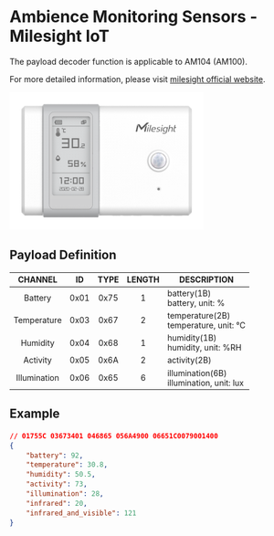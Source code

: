 # Ambience Monitoring Sensors - Milesight IoT

The payload decoder function is applicable to AM104 (AM100).

For more detailed information, please visit [milesight official website](https://www.milesight-iot.com).

![AM104](AM104.png)

## Payload Definition

|   CHANNEL    |  ID  | TYPE | LENGTH | DESCRIPTION                                  |
| :----------: | :--: | :--: | :----: | -------------------------------------------- |
|   Battery    | 0x01 | 0x75 |   1    | battery(1B)<br/>battery, unit: %             |
| Temperature  | 0x03 | 0x67 |   2    | temperature(2B)<br/>temperature, unit: ℃     |
|   Humidity   | 0x04 | 0x68 |   1    | humidity(1B)<br/>humidity, unit: %RH         |
|   Activity   | 0x05 | 0x6A |   2    | activity(2B)                                 |
| Illumination | 0x06 | 0x65 |   6    | illumination(6B)<br/>illumination, unit: lux |

## Example

```json
// 01755C 03673401 046865 056A4900 06651C0079001400
{
    "battery": 92,
    "temperature": 30.8,
    "humidity": 50.5,
    "activity": 73,
    "illumination": 28,
    "infrared": 20,
    "infrared_and_visible": 121
}
```

